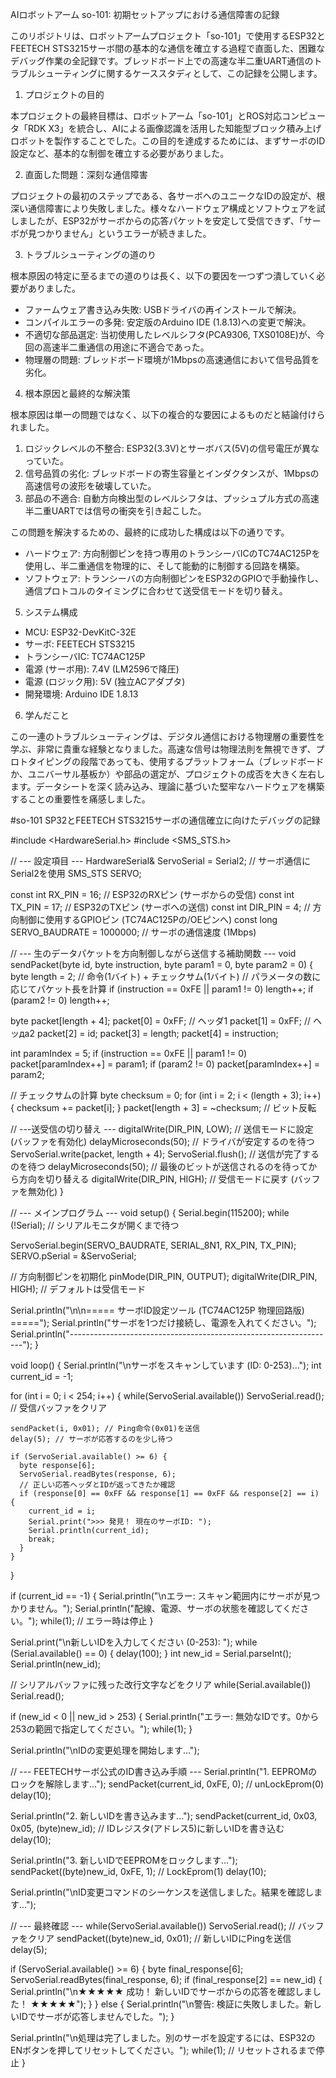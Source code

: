 AIロボットアーム so-101: 初期セットアップにおける通信障害の記録

このリポジトリは、ロボットアームプロジェクト「so-101」で使用するESP32とFEETECH STS3215サーボ間の基本的な通信を確立する過程で直面した、困難なデバッグ作業の全記録です。ブレッドボード上での高速な半二重UART通信のトラブルシューティングに関するケーススタディとして、この記録を公開します。

1. プロジェクトの目的

本プロジェクトの最終目標は、ロボットアーム「so-101」とROS対応コンピュータ「RDK X3」を統合し、AIによる画像認識を活用した知能型ブロック積み上げロボットを製作することでした。この目的を達成するためには、まずサーボのID設定など、基本的な制御を確立する必要がありました。

2. 直面した問題：深刻な通信障害

プロジェクトの最初のステップである、各サーボへのユニークなIDの設定が、根深い通信障害により失敗しました。様々なハードウェア構成とソフトウェアを試しましたが、ESP32がサーボからの応答パケットを安定して受信できず、「サーボが見つかりません」というエラーが続きました。

3. トラブルシューティングの道のり

根本原因の特定に至るまでの道のりは長く、以下の要因を一つずつ潰していく必要がありました。
- ファームウェア書き込み失敗: USBドライバの再インストールで解決。
- コンパイルエラーの多発: 安定版のArduino IDE (1.8.13)への変更で解決。
- 不適切な部品選定: 当初使用したレベルシフタ(PCA9306, TXS0108E)が、今回の高速半二重通信の用途に不適合であった。
- 物理層の問題: ブレッドボード環境が1Mbpsの高速通信において信号品質を劣化。

4. 根本原因と最終的な解決策

根本原因は単一の問題ではなく、以下の複合的な要因によるものだと結論付けられました。

1.  ロジックレベルの不整合: ESP32(3.3V)とサーボバス(5V)の信号電圧が異なっていた。
2.  信号品質の劣化: ブレッドボードの寄生容量とインダクタンスが、1Mbpsの高速信号の波形を破壊していた。
3.  部品の不適合: 自動方向検出型のレベルシフタは、プッシュプル方式の高速半二重UARTでは信号の衝突を引き起こした。

この問題を解決するための、最終的に成功した構成は以下の通りです。

- ハードウェア: 方向制御ピンを持つ専用のトランシーバICのTC74AC125Pを使用し、半二重通信を物理的に、そして能動的に制御する回路を構築。
- ソフトウェア: トランシーバの方向制御ピンをESP32のGPIOで手動操作し、通信プロトコルのタイミングに合わせて送受信モードを切り替え。


5. システム構成

- MCU: ESP32-DevKitC-32E
- サーボ: FEETECH STS3215
- トランシーバIC: TC74AC125P
- 電源 (サーボ用): 7.4V (LM2596で降圧)
- 電源 (ロジック用): 5V (独立ACアダプタ)
- 開発環境: Arduino IDE 1.8.13

6. 学んだこと

この一連のトラブルシューティングは、デジタル通信における物理層の重要性を学ぶ、非常に貴重な経験となりました。高速な信号は物理法則を無視できず、プロトタイピングの段階であっても、使用するプラットフォーム（ブレッドボードか、ユニバーサル基板か）や部品の選定が、プロジェクトの成否を大きく左右します。データシートを深く読み込み、理論に基づいた堅牢なハードウェアを構築することの重要性を痛感しました。



#so-101
SP32とFEETECH STS3215サーボの通信確立に向けたデバッグの記録

#include <HardwareSerial.h>
#include <SMS_STS.h>

// --- 設定項目 ---
HardwareSerial& ServoSerial = Serial2; // サーボ通信にSerial2を使用
SMS_STS SERVO;

const int RX_PIN = 16;  // ESP32のRXピン (サーボからの受信)
const int TX_PIN = 17;  // ESP32のTXピン (サーボへの送信)
const int DIR_PIN = 4; // 方向制御に使用するGPIOピン (TC74AC125Pの/OEピンへ)
const long SERVO_BAUDRATE = 1000000; // サーボの通信速度 (1Mbps)

// --- 生のデータパケットを方向制御しながら送信する補助関数 ---
void sendPacket(byte id, byte instruction, byte param1 = 0, byte param2 = 0) {
  byte length = 2; // 命令(1バイト) + チェックサム(1バイト)
  // パラメータの数に応じてパケット長を計算
  if (instruction == 0xFE || param1 != 0) length++;
  if (param2 != 0) length++;
  
  byte packet[length + 4];
  packet[0] = 0xFF; // ヘッダ1
  packet[1] = 0xFF; // ヘッда2
  packet[2] = id;
  packet[3] = length;
  packet[4] = instruction;
  
  int paramIndex = 5;
  if (instruction == 0xFE || param1 != 0) packet[paramIndex++] = param1;
  if (param2 != 0) packet[paramIndex++] = param2;

  // チェックサムの計算
  byte checksum = 0;
  for (int i = 2; i < (length + 3); i++) {
    checksum += packet[i];
  }
  packet[length + 3] = ~checksum; // ビット反転

  // ---送受信の切り替え ---
  digitalWrite(DIR_PIN, LOW);       // 送信モードに設定 (バッファを有効化)
  delayMicroseconds(50);            // ドライバが安定するのを待つ
  ServoSerial.write(packet, length + 4);
  ServoSerial.flush();              // 送信が完了するのを待つ
  delayMicroseconds(50);            // 最後のビットが送信されるのを待ってから方向を切り替える
  digitalWrite(DIR_PIN, HIGH);      // 受信モードに戻す (バッファを無効化)
}

// --- メインプログラム ---
void setup() {
  Serial.begin(115200);
  while (!Serial); // シリアルモニタが開くまで待つ

  ServoSerial.begin(SERVO_BAUDRATE, SERIAL_8N1, RX_PIN, TX_PIN);
  SERVO.pSerial = &ServoSerial;

  // 方向制御ピンを初期化
  pinMode(DIR_PIN, OUTPUT);
  digitalWrite(DIR_PIN, HIGH); // デフォルトは受信モード
  
  Serial.println("\n\n===== サーボID設定ツール (TC74AC125P 物理回路版) =====");
  Serial.println("サーボを1つだけ接続し、電源を入れてください。");
  Serial.println("------------------------------------------------------------------");
}

void loop() {
  Serial.println("\nサーボをスキャンしています (ID: 0-253)...");
  int current_id = -1;

  for (int i = 0; i < 254; i++) {
    while(ServoSerial.available()) ServoSerial.read(); // 受信バッファをクリア

    sendPacket(i, 0x01); // Ping命令(0x01)を送信
    delay(5); // サーボが応答するのを少し待つ
    
    if (ServoSerial.available() >= 6) {
      byte response[6];
      ServoSerial.readBytes(response, 6);
      // 正しい応答ヘッダとIDが返ってきたか確認
      if (response[0] == 0xFF && response[1] == 0xFF && response[2] == i) {
        current_id = i;
        Serial.print(">>> 発見！ 現在のサーボID: ");
        Serial.println(current_id);
        break;
      }
    }
  }

  if (current_id == -1) {
    Serial.println("\nエラー: スキャン範囲内にサーボが見つかりません。");
    Serial.println("配線、電源、サーボの状態を確認してください。");
    while(1); // エラー時は停止
  }

  Serial.print("\n新しいIDを入力してください (0-253): ");
  while (Serial.available() == 0) {
    delay(100);
  }
  int new_id = Serial.parseInt();
  Serial.println(new_id);
  
  // シリアルバッファに残った改行文字などをクリア
  while(Serial.available()) Serial.read();

  if (new_id < 0 || new_id > 253) {
      Serial.println("エラー: 無効なIDです。0から253の範囲で指定してください。");
      while(1);
  }

  Serial.println("\nIDの変更処理を開始します...");
  
  // --- FEETECHサーボ公式のID書き込み手順 ---
  Serial.println("1. EEPROMのロックを解除します...");
  sendPacket(current_id, 0xFE, 0); // unLockEprom(0)
  delay(10);

  Serial.println("2. 新しいIDを書き込みます...");
  sendPacket(current_id, 0x03, 0x05, (byte)new_id); // IDレジスタ(アドレス5)に新しいIDを書き込む
  delay(10);
  
  Serial.println("3. 新しいIDでEEPROMをロックします...");
  sendPacket((byte)new_id, 0xFE, 1); // LockEprom(1)
  delay(10);
  
  Serial.println("\nID変更コマンドのシーケンスを送信しました。結果を確認します...");
  
  // --- 最終確認 ---
  while(ServoSerial.available()) ServoSerial.read(); // バッファをクリア
  sendPacket((byte)new_id, 0x01); // 新しいIDにPingを送信
  delay(5);
  
  if (ServoSerial.available() >= 6) {
    byte final_response[6];
    ServoSerial.readBytes(final_response, 6);
    if (final_response[2] == new_id) {
       Serial.println("\n★★★★★ 成功！ 新しいIDでサーボからの応答を確認しました！ ★★★★★");
    }
  } else {
     Serial.println("\n警告: 検証に失敗しました。新しいIDでサーボが応答しませんでした。");
  }

  Serial.println("\n処理は完了しました。別のサーボを設定するには、ESP32のENボタンを押してリセットしてください。");
  while(1); // リセットされるまで停止
}

